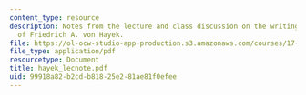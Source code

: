 ```yaml
---
content_type: resource
description: Notes from the lecture and class discussion on the writings and ideas
  of Friedrich A. von Hayek.
file: https://ol-ocw-studio-app-production.s3.amazonaws.com/courses/17-960-foundations-of-political-science-fall-2004/99918a82b2cdb81825e281ae81f0efee_hayek_lecnote.pdf
file_type: application/pdf
resourcetype: Document
title: hayek_lecnote.pdf
uid: 99918a82-b2cd-b818-25e2-81ae81f0efee
---
```

